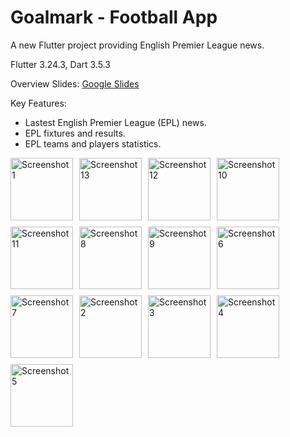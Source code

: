 # Goalmark - Football App

A new Flutter project providing English Premier League news. 

Flutter 3.24.3, Dart 3.5.3

Overview Slides: [Google Slides](https://docs.google.com/presentation/d/1-MhtukVA74B4Kcx8LCRqb5S1aWgnOr0gSDUOcu9P8Mk/edit?usp=sharing)

Key Features:
- Lastest English Premier League (EPL) news.
- EPL fixtures and results.
- EPL teams and players statistics.

<div style="display: flex; flex-wrap: wrap; gap: 10px;">

<img src="https://github.com/user-attachments/assets/e610e5fc-ebad-4ee0-ad9f-3da9d69ab1f0" alt="Screenshot 1" width="100">
<img src="https://github.com/user-attachments/assets/19a928e3-0661-4d3c-b31a-db1529cd86b0" alt="Screenshot 13" width="100">
<img src="https://github.com/user-attachments/assets/c82bd6e4-96e7-4673-9e3f-228cc69fda61" alt="Screenshot 12" width="100">
<img src="https://github.com/user-attachments/assets/8f14a8b3-0ca5-441d-a005-b71e17cc2dc7" alt="Screenshot 10" width="100">
<img src="https://github.com/user-attachments/assets/84300a1d-96b7-4695-a7fe-ff287b2cb5e0" alt="Screenshot 11" width="100">
<img src="https://github.com/user-attachments/assets/2a06b53b-5ac5-4306-ae66-5ea918898619" alt="Screenshot 8" width="100">
<img src="https://github.com/user-attachments/assets/c5ed4741-5c57-43a9-9e98-ca02938c32a7" alt="Screenshot 9" width="100">
<img src="https://github.com/user-attachments/assets/05952c35-6ebc-4e11-8579-a8a42c341afd" alt="Screenshot 6" width="100">
<img src="https://github.com/user-attachments/assets/233b88e4-43fa-419d-af0e-c85ee9fbeea1" alt="Screenshot 7" width="100">
<img src="https://github.com/user-attachments/assets/6baee203-19bc-4751-a07d-1e36b275f149" alt="Screenshot 2" width="100">
<img src="https://github.com/user-attachments/assets/fd3ca9a6-36af-43aa-bce2-5532b1ed3e7c" alt="Screenshot 3" width="100">
<img src="https://github.com/user-attachments/assets/0e8f7ba2-0eaa-4138-9408-df8305887f2c" alt="Screenshot 4" width="100">
<img src="https://github.com/user-attachments/assets/a7f61307-62f7-4df5-bcbc-4d1e8dec97fc" alt="Screenshot 5" width="100">



</div>

